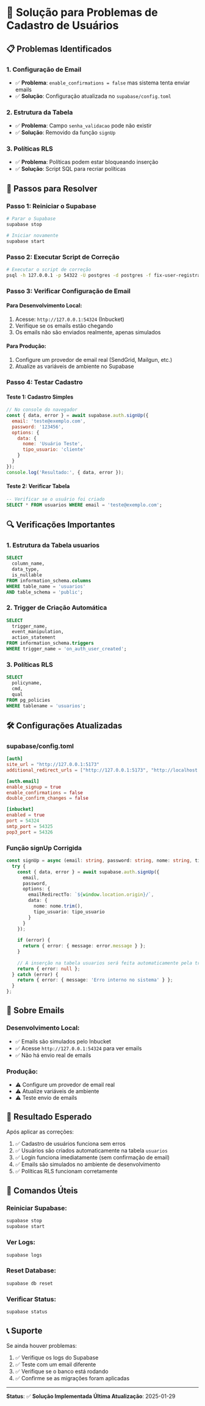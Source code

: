 # 🔧 Solução para Problemas de Cadastro de Usuários

## 📋 **Problemas Identificados**

### 1. **Configuração de Email**
- ✅ **Problema**: `enable_confirmations = false` mas sistema tenta enviar emails
- ✅ **Solução**: Configuração atualizada no `supabase/config.toml`

### 2. **Estrutura da Tabela**
- ✅ **Problema**: Campo `senha_validacao` pode não existir
- ✅ **Solução**: Removido da função `signUp`

### 3. **Políticas RLS**
- ✅ **Problema**: Políticas podem estar bloqueando inserção
- ✅ **Solução**: Script SQL para recriar políticas

## 🚀 **Passos para Resolver**

### **Passo 1: Reiniciar o Supabase**
```bash
# Parar o Supabase
supabase stop

# Iniciar novamente
supabase start
```

### **Passo 2: Executar Script de Correção**
```bash
# Executar o script de correção
psql -h 127.0.0.1 -p 54322 -U postgres -d postgres -f fix-user-registration.sql
```

### **Passo 3: Verificar Configuração de Email**

#### **Para Desenvolvimento Local:**
1. Acesse: `http://127.0.0.1:54324` (Inbucket)
2. Verifique se os emails estão chegando
3. Os emails não são enviados realmente, apenas simulados

#### **Para Produção:**
1. Configure um provedor de email real (SendGrid, Mailgun, etc.)
2. Atualize as variáveis de ambiente no Supabase

### **Passo 4: Testar Cadastro**

#### **Teste 1: Cadastro Simples**
```javascript
// No console do navegador
const { data, error } = await supabase.auth.signUp({
  email: 'teste@exemplo.com',
  password: '123456',
  options: {
    data: {
      nome: 'Usuário Teste',
      tipo_usuario: 'cliente'
    }
  }
});
console.log('Resultado:', { data, error });
```

#### **Teste 2: Verificar Tabela**
```sql
-- Verificar se o usuário foi criado
SELECT * FROM usuarios WHERE email = 'teste@exemplo.com';
```

## 🔍 **Verificações Importantes**

### **1. Estrutura da Tabela usuarios**
```sql
SELECT 
  column_name, 
  data_type, 
  is_nullable
FROM information_schema.columns 
WHERE table_name = 'usuarios' 
AND table_schema = 'public';
```

### **2. Trigger de Criação Automática**
```sql
SELECT 
  trigger_name,
  event_manipulation,
  action_statement
FROM information_schema.triggers 
WHERE trigger_name = 'on_auth_user_created';
```

### **3. Políticas RLS**
```sql
SELECT 
  policyname,
  cmd,
  qual
FROM pg_policies 
WHERE tablename = 'usuarios';
```

## 🛠️ **Configurações Atualizadas**

### **supabase/config.toml**
```toml
[auth]
site_url = "http://127.0.0.1:5173"
additional_redirect_urls = ["http://127.0.0.1:5173", "http://localhost:5173"]

[auth.email]
enable_signup = true
enable_confirmations = false
double_confirm_changes = false

[inbucket]
enabled = true
port = 54324
smtp_port = 54325
pop3_port = 54326
```

### **Função signUp Corrigida**
```typescript
const signUp = async (email: string, password: string, nome: string, tipo_usuario: 'admin' | 'cliente', senha_validacao: string) => {
  try {
    const { data, error } = await supabase.auth.signUp({
      email,
      password,
      options: {
        emailRedirectTo: `${window.location.origin}/`,
        data: {
          nome: nome.trim(),
          tipo_usuario: tipo_usuario
        }
      }
    });
    
    if (error) {
      return { error: { message: error.message } };
    }
    
    // A inserção na tabela usuarios será feita automaticamente pela trigger
    return { error: null };
  } catch (error) {
    return { error: { message: 'Erro interno no sistema' } };
  }
};
```

## 📧 **Sobre Emails**

### **Desenvolvimento Local:**
- ✅ Emails são simulados pelo Inbucket
- ✅ Acesse `http://127.0.0.1:54324` para ver emails
- ✅ Não há envio real de emails

### **Produção:**
- ⚠️ Configure um provedor de email real
- ⚠️ Atualize variáveis de ambiente
- ⚠️ Teste envio de emails

## 🎯 **Resultado Esperado**

Após aplicar as correções:

1. ✅ Cadastro de usuários funciona sem erros
2. ✅ Usuários são criados automaticamente na tabela `usuarios`
3. ✅ Login funciona imediatamente (sem confirmação de email)
4. ✅ Emails são simulados no ambiente de desenvolvimento
5. ✅ Políticas RLS funcionam corretamente

## 🔧 **Comandos Úteis**

### **Reiniciar Supabase:**
```bash
supabase stop
supabase start
```

### **Ver Logs:**
```bash
supabase logs
```

### **Reset Database:**
```bash
supabase db reset
```

### **Verificar Status:**
```bash
supabase status
```

## 📞 **Suporte**

Se ainda houver problemas:

1. ✅ Verifique os logs do Supabase
2. ✅ Teste com um email diferente
3. ✅ Verifique se o banco está rodando
4. ✅ Confirme se as migrações foram aplicadas

---

**Status**: ✅ **Solução Implementada**
**Última Atualização**: 2025-01-29 